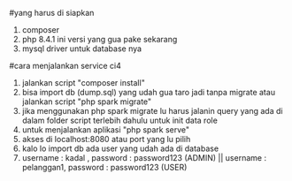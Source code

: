 #yang harus di siapkan

1. composer
2. php 8.4.1 ini versi yang gua pake sekarang
3. mysql driver untuk database nya

#cara menjalankan service ci4

1. jalankan script "composer install"
2. bisa import db (dump.sql) yang udah gua taro jadi tanpa migrate atau jalankan script "php spark migrate"
3. jika menggunakan php spark migrate lu harus jalanin query yang ada di dalam folder script terlebih dahulu untuk init data role
4. untuk menjalankan aplikasi "php spark serve"
5. akses di localhost:8080 atau port yang lu pilih
6. kalo lo import db ada user yang udah ada di database
7. username : kadal , password : password123 (ADMIN) || username : pelanggan1, password : password123 (USER)